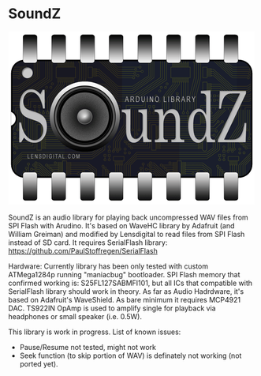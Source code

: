 # SoundZ

![logo](misc/soundz.png)

SoundZ is an audio library for playing back uncompressed WAV files from SPI Flash with Arudino.
It's based on WaveHC library by Adafruit (and William Greiman) and modified by Lensdigital to read files
from SPI Flash instead of SD card. 
It requires SerialFlash library: https://github.com/PaulStoffregen/SerialFlash

Hardware:
Currently library has been only tested with custom ATMega1284p running "maniacbug" bootloader.
SPI Flash memory that confirmed working is: S25FL127SABMFI101, but all ICs that compatible with SerialFlash library should work in theory.
As far as Audio Hadrdware, it's based on Adafruit's WaveShield. As bare minimum it requires MCP4921 DAC. TS922IN OpAmp is used to amplify single for playback via headphones or small speaker (i.e. 0.5W).

This library is work in progress. 
List of known issues:
- Pause/Resume not tested, might not work
- Seek function (to skip portion of WAV) is definately not working (not ported yet). 

	
